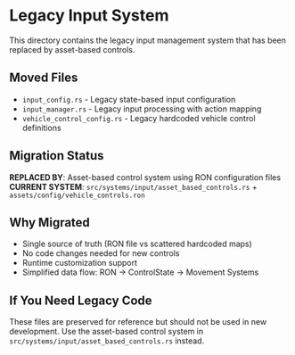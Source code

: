 # Legacy Input System

This directory contains the legacy input management system that has been replaced by asset-based controls.

## Moved Files
- `input_config.rs` - Legacy state-based input configuration  
- `input_manager.rs` - Legacy input processing with action mapping
- `vehicle_control_config.rs` - Legacy hardcoded vehicle control definitions

## Migration Status
**REPLACED BY**: Asset-based control system using RON configuration files
**CURRENT SYSTEM**: `src/systems/input/asset_based_controls.rs` + `assets/config/vehicle_controls.ron`

## Why Migrated
- Single source of truth (RON file vs scattered hardcoded maps)
- No code changes needed for new controls
- Runtime customization support
- Simplified data flow: RON → ControlState → Movement Systems

## If You Need Legacy Code
These files are preserved for reference but should not be used in new development.
Use the asset-based control system in `src/systems/input/asset_based_controls.rs` instead.
